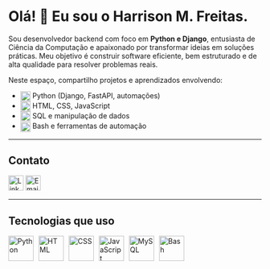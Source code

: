 # Olá! :wave: Eu sou o Harrison M. Freitas.

Sou desenvolvedor backend com foco em **Python e Django**, entusiasta de Ciência da Computação e apaixonado por transformar ideias em soluções práticas. Meu objetivo é construir software eficiente, bem estruturado e de alta qualidade para resolver problemas reais.

Neste espaço, compartilho projetos e aprendizados envolvendo:

- <img src="https://cdn.jsdelivr.net/gh/devicons/devicon/icons/python/python-original.svg" width="20" height="20" valign="middle">&nbsp;Python (Django, FastAPI, automações)  
- <img src="https://cdn.jsdelivr.net/gh/devicons/devicon/icons/javascript/javascript-original.svg" width="20" height="20" valign="middle">&nbsp;HTML, CSS, JavaScript  
- <img src="https://cdn.jsdelivr.net/gh/devicons/devicon/icons/mysql/mysql-original.svg" width="20" height="20" valign="middle">&nbsp;SQL e manipulação de dados  
- <img src="https://cdn.jsdelivr.net/gh/devicons/devicon/icons/bash/bash-original.svg" width="20" height="20" valign="middle">&nbsp;Bash e ferramentas de automação
  
---

## Contato

[<img alt="LinkedIn" height="30" width="30" src="https://cdn.jsdelivr.net/gh/devicons/devicon/icons/linkedin/linkedin-original.svg">](https://www.linkedin.com/in/harrisonfreitas)
[<img src="https://img.icons8.com/color/48/000000/gmail-new.png" width="30" alt="Email icon">](mailto:hmarx6@gmail.com)

---

## Tecnologias que uso

<div style="display: flex; gap: 10px; align-items: center;">
  <img width="50" alt="Python" src="https://cdn.jsdelivr.net/gh/devicons/devicon/icons/python/python-original.svg">
  <img width="50" alt="HTML" src="https://cdn.jsdelivr.net/gh/devicons/devicon/icons/html5/html5-original.svg">
  <img width="50" alt="CSS" src="https://cdn.jsdelivr.net/gh/devicons/devicon/icons/css3/css3-original.svg">
  <img width="50" alt="JavaScript" src="https://cdn.jsdelivr.net/gh/devicons/devicon/icons/javascript/javascript-original.svg">
  <img width="50" alt="MySQL" src="https://cdn.jsdelivr.net/gh/devicons/devicon/icons/mysql/mysql-original.svg">
  <img width="50" alt="Bash" src="https://cdn.jsdelivr.net/gh/devicons/devicon/icons/bash/bash-original.svg">
</div>
